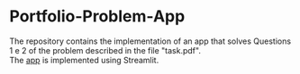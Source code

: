 # Portfolio-Problem-App
The repository contains the implementation of an app that solves Questions 1 e 2 of the problem described in the file "task.pdf". <br>
The [app](https://tasksolverapp.streamlit.app/) is implemented using Streamlit.

